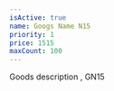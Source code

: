 ```yaml
---
isActive: true
name: Googs Name N15
priority: 1
price: 1515
maxCount: 100
---
```


Goods description , GN15